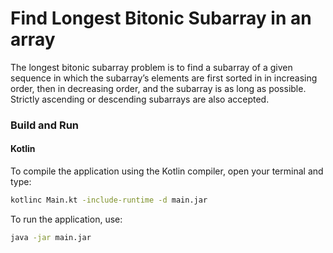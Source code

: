 # Find Longest Bitonic Subarray in an array

The longest bitonic subarray problem is to find a subarray of a given sequence in which the subarray’s elements are first sorted in
in increasing order, then in decreasing order, and the subarray is as long as possible.
Strictly ascending or descending subarrays are also accepted.

### Build and Run

#### Kotlin

To compile the application using the Kotlin compiler, open your terminal and type:
```bash
kotlinc Main.kt -include-runtime -d main.jar
```

To run the application, use:
```bash
java -jar main.jar
```
